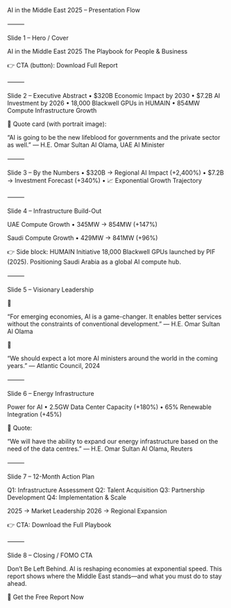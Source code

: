 AI in the Middle East 2025 – Presentation Flow

⸻

Slide 1 – Hero / Cover

AI in the Middle East 2025
The Playbook for People & Business

👉 CTA (button): Download Full Report

⸻

Slide 2 – Executive Abstract
	•	$320B Economic Impact by 2030
	•	$7.2B AI Investment by 2026
	•	18,000 Blackwell GPUs in HUMAIN
	•	854MW Compute Infrastructure Growth

💬 Quote card (with portrait image):

“AI is going to be the new lifeblood for governments and the private sector as well.”
— H.E. Omar Sultan Al Olama, UAE AI Minister

⸻

Slide 3 – By the Numbers
	•	$320B → Regional AI Impact (+2,400%)
	•	$7.2B → Investment Forecast (+340%)
	•	📈 Exponential Growth Trajectory

⸻

Slide 4 – Infrastructure Build-Out

UAE Compute Growth
	•	345MW → 854MW (+147%)

Saudi Compute Growth
	•	429MW → 841MW (+96%)

👉 Side block:
HUMAIN Initiative
18,000 Blackwell GPUs launched by PIF (2025).
Positioning Saudi Arabia as a global AI compute hub.

⸻

Slide 5 – Visionary Leadership

💬

“For emerging economies, AI is a game-changer. It enables better services without the constraints of conventional development.”
— H.E. Omar Sultan Al Olama

💬

“We should expect a lot more AI ministers around the world in the coming years.”
— Atlantic Council, 2024

⸻

Slide 6 – Energy Infrastructure

Power for AI
	•	2.5GW Data Center Capacity (+180%)
	•	65% Renewable Integration (+45%)

💬 Quote:

“We will have the ability to expand our energy infrastructure based on the need of the data centres.”
— H.E. Omar Sultan Al Olama, Reuters

⸻

Slide 7 – 12-Month Action Plan

Q1: Infrastructure Assessment
Q2: Talent Acquisition
Q3: Partnership Development
Q4: Implementation & Scale

2025 → Market Leadership
2026 → Regional Expansion

👉 CTA: Download the Full Playbook

⸻

Slide 8 – Closing / FOMO CTA

Don’t Be Left Behind.
AI is reshaping economies at exponential speed.
This report shows where the Middle East stands—and what you must do to stay ahead.

🚀 Get the Free Report Now
